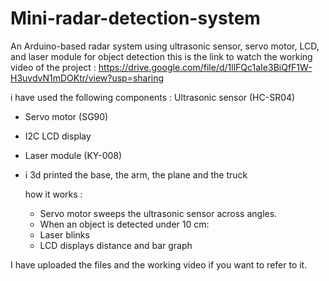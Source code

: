 # Mini-radar-detection-system
An Arduino-based radar system using ultrasonic sensor, servo motor, LCD, and laser module for object detection
this is the link to watch the working video of the project : https://drive.google.com/file/d/1llFQc1aIe3BiQfF1W-H3uvdvN1mDOKtr/view?usp=sharing

i have used the following components : 
Ultrasonic sensor (HC-SR04)
- Servo motor (SG90)
- I2C LCD display
- Laser module (KY-008)
- i 3d printed the base, the arm, the plane and the truck

  how it works :
  - Servo motor sweeps the ultrasonic sensor across angles.
  - When an object is detected under 10 cm:
  - Laser blinks
  - LCD displays distance and bar graph

I have uploaded the files and the working video if you want to refer to it.






